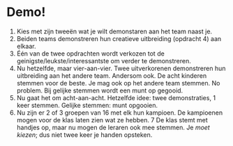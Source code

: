 # Demo!

1. Kies met zijn tweeën wat je wilt demonstaren aan het team naast je.
2. Beiden teams demonstreren hun creatieve uitbreiding (opdracht 4) aan elkaar.
3. Één van de twee opdrachten wordt verkozen tot de geinigste/leukste/interessantste om verder te demonstreren.
4. Nu hetzelfde, maar vier-aan-vier. Twee uitverkorenen demonstreren hun uitbreiding aan het andere team. Andersom ook. De acht kinderen stemmen voor de beste. Je mag ook op het andere team stemmen. No problem. Bij gelijke stemmen wordt een munt op gegooid.
5. Nu gaat het om acht-aan-acht. Hetzelfde idee: twee demonstraties, 1 keer stemmen. Gelijke stemmen: munt opgooien.
6. Nu zijn er 2 of 3 groepen van 16 met elk hun kampioen. De kampioenen mogen voor de klas laten zien wat ze hebben.
7 De klas stemt met handjes op, maar nu mogen de leraren ook mee stemmen. Je _moet kiezen_; dus niet twee keer je handen opsteken.
